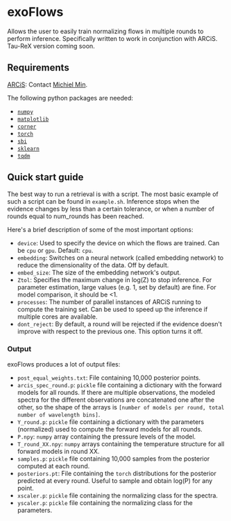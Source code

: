 # exoFlows
Allows the user to easily train normalizing flows in multiple rounds to perform inference. Specifically written to work in conjunction with ARCiS. Tau-ReX version coming soon.

## Requirements
[ARCiS](https://github.com/michielmin/ARCiS): Contact [Michiel Min](mailto:m.min@sron.nl).

The following python packages are needed:
- [`numpy`](https://numpy.org/install/)
- [`matplotlib`](https://matplotlib.org/stable/users/getting_started/)
- [`corner`](https://corner.readthedocs.io/en/latest/install/)
- [`torch`](https://pytorch.org/get-started/locally/#mac-installation)
- [`sbi`](https://www.mackelab.org/sbi/install/)
- [`sklearn`](https://scikit-learn.org/stable/install.html)
- [`tqdm`](https://github.com/tqdm/tqdm#installation)

## Quick start guide
The best way to run a retrieval is with a script. The most basic example of such a script can be found in `example.sh`.
Inference stops when the evidence changes by less than a certain tolerance, or when a number of rounds equal to num_rounds has been reached. 

Here's a brief description of some of the most important options:
- `device`: Used to specify the device on which the flows are trained. Can be `cpu` or `gpu`. Default: `cpu`.
- `embedding`: Switches on a neural network (called embedding network) to reduce the dimensionality of the data. Off by default.
- `embed_size`: The size of the embedding network's output.
- `Ztol`: Specifies the maximum change in log(Z) to stop inference. For parameter estimation, large values (e.g. 1, set by default) are fine. For model comparison, it should be <1.
- `processes`: The number of parallel instances of ARCiS running to compute the training set. Can be used to speed up the inference if multiple cores are available.
- `dont_reject`: By default, a round will be rejected if the evidence doesn't improve with respect to the previous one. This option turns it off. 


### Output
exoFlows produces a lot of output files:

- `post_equal_weights.txt`: File containing 10,000 posterior points.
- `arcis_spec_round.p`: `pickle` file containing a dictionary with the forward models for all rounds. If there are multiple observations, the modeled spectra for the different observations are concatenated one after the other, so the shape of the arrays is `[number of models per round, total number of wavelength bins]`.
- `Y_round.p`: `pickle` file containing a dictionary with the parameters (normalized) used to compute the forward models for all rounds.
- `P.npy`: `numpy` array containing the pressure levels of the model.
- `T_round_XX.npy`: `numpy` arrays containing the temperature structure for all forward models in round XX.
- `samples.p`: `pickle` file containing 10,000 samples from the posterior computed at each round.
- `posteriors.pt`: File containing the `torch` distributions for the posterior predicted at every round. Useful to sample and obtain log(P) for any point.
- `xscaler.p`: `pickle` file containing the normalizing class for the spectra.
- `yscaler.p`: `pickle` file containing the normalizing class for the parameters.
